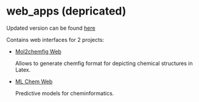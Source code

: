 # web_apps (depricated)

Updated version can be found [here](https://github.com/py-chemist/webapps)

Contains web interfaces for 2 projects:

- [Mol2chemfig Web](http://py-chemist.com/mol_2_chemfig)

  Allows to generate chemfig format for depicting chemical structures in Latex.

- [ML Chem Web](http://py-chemist.com/ml_app)

  Predictive models for cheminformatics.

